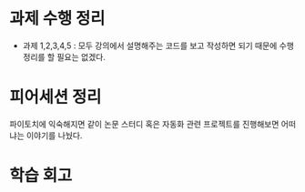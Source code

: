 # 과제 수행 정리
- 과제 1,2,3,4,5 : 모두 강의에서 설명해주는 코드를 보고 작성하면 되기 때문에 수행 정리를 할 필요는 없겠다.

# 피어세션 정리

파이토치에 익숙해지면 같이 논문 스터디 혹은 자동화 관련 프로젝트를 진행해보면 어떠냐는 이야기를 나눴다.


# 학습 회고
